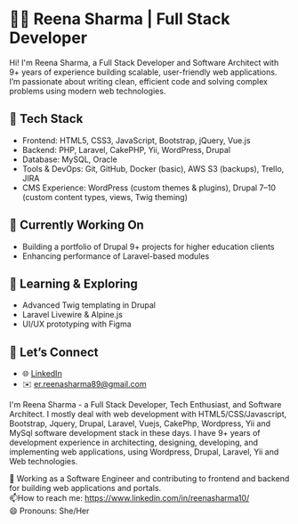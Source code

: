 # 👩‍💻 Reena Sharma | Full Stack Developer

Hi! I'm Reena Sharma, a Full Stack Developer and Software Architect with 9+ years of experience building scalable, user-friendly web applications. I’m passionate about writing clean, efficient code and solving complex problems using modern web technologies.

## 🧰 Tech Stack
- Frontend: HTML5, CSS3, JavaScript, Bootstrap, jQuery, Vue.js
- Backend: PHP, Laravel, CakePHP, Yii, WordPress, Drupal
- Database: MySQL, Oracle
- Tools & DevOps: Git, GitHub, Docker (basic), AWS S3 (backups), Trello, JIRA
- CMS Experience: WordPress (custom themes & plugins), Drupal 7–10 (custom content types, views, Twig theming)

## 🔨 Currently Working On
- Building a portfolio of Drupal 9+ projects for higher education clients
- Enhancing performance of Laravel-based modules

## 🧠 Learning & Exploring
- Advanced Twig templating in Drupal
- Laravel Livewire & Alpine.js
- UI/UX prototyping with Figma

## 💬 Let’s Connect
- 🌐 [LinkedIn](https://www.linkedin.com/in/reenasharma10/)
- ✉️ er.reenasharma89@gmail.com

I'm Reena Sharma - a Full Stack Developer, Tech Enthusiast, and Software Architect. I mostly deal with web development with HTML5/CSS/Javascript, Bootstrap, Jquery, Drupal, Laravel, Vuejs, CakePhp, Wordpress, Yii and MySql
software development stack in these days. I have 9+ years of development experience in architecting, designing, developing, and implementing web applications, using Wordpress, Drupal, Laravel, Yii and Web technologies.<br/>

🔭 Working as a Software Engineer and contributing to frontend and backend for building web applications and portals. <br/>
📫How to reach me: https://www.linkedin.com/in/reenasharma10/ <br/>
😄 Pronouns: She/Her<br/>

